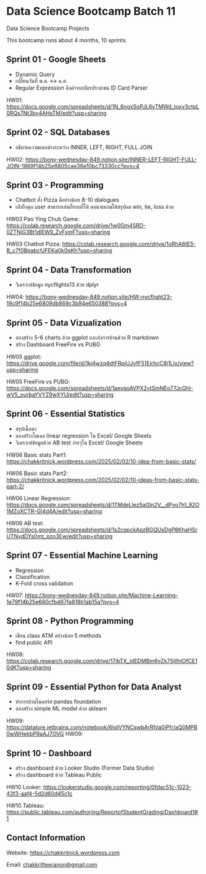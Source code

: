 # Data Science Bootcamp Batch 11
Data Science Bootcamp Projects

This bootcamp runs about 4 months, 10 sprints.

## Sprint 01 - Google Sheets
- Dynamic Query
- เปลี่ยนวันที่ พ.ศ. <-> ค.ศ.
- Regular Expression ดึงค่าจากบัตรประชาชน ID Card Parser

HW01: https://docs.google.com/spreadsheets/d/1N_6ngxSoPJL6yTMWd_toxv3ctpL0RQs7Nt3by4AHsTM/edit?usp=sharing

## Sprint 02 - SQL Databases
- อธิบายความแตกต่างระหว่าง INNER, LEFT, RIGHT, FULL JOIN

HW02: https://bony-wednesday-849.notion.site/INNER-LEFT-RIGHT-FULL-JOIN-1869f14b25e6805cae36e10bc73330cc?pvs=4

## Sprint 03 - Programming
- Chatbot สั่ง Pizza มีอย่างน้อย 8-10 dialogues
- เป่ายิ้งฉุบ user สามารถเล่นกี่รอบก็ได้ ตอนจบเกมให้สรุปผล win, tie, loss ด้วย

HW03 Pao Ying Chub Game: https://colab.research.google.com/drive/1w0Gm4SRD-0ZTNjG3Bt1dlEW9_ZvFxinF?usp=sharing

HW03 Chatbot Pizza: https://colab.research.google.com/drive/1oRhA6tE5-B_c7f0BpabcfJFEKa0k0qKh?usp=sharing

## Sprint 04 - Data Transformation
- วิเคราะห์ข้อมูล nycflights13 ด้วย dplyr

HW04: https://bony-wednesday-849.notion.site/HW-nycflight23-19c9f14b25e6809db869c3b94e650388?pvs=4

## Sprint 05 - Data Vizualization
- ลองสร้าง 5-6 charts ด้วย ggplot และส่งการบ้านด้วย R markdown
- สร้าง Dashboard FreeFire vs PUBG

HW05 ggplot: https://drive.google.com/file/d/1kj4wzq4dtFRpiUJvfF51EirhcC8j1Llx/view?usp=sharing

HW05 FreeFire vs PUBG: https://docs.google.com/spreadsheets/d/1aevqoAVPX2ytSmNEo77JcGhI-wV5_ourbaYVYZ9wXYU/edit?usp=sharing

## Sprint 06 - Essential Statistics
- สรุปเนื้อหา
- ลองสร้างโมเดล linear regression ใน Excel/ Google Sheets
- วิเคราะห์ข้อมูลด้วย AB test ง่ายๆใน Excel/ Google Sheets

HW06 Basic stats Part1: https://chakkritnick.wordpress.com/2025/02/02/10-idea-from-basic-stats/

HW06 Basic stats Part2: https://chakkritnick.wordpress.com/2025/02/02/10-ideas-from-basic-stats-part-2/

HW06 Linear Regression: https://docs.google.com/spreadsheets/d/1TMdeLlez5aGIn2V__dPvo7h1_92O1MZoXCTR-GI4d4A/edit?usp=sharing

HW06 AB test: https://docs.google.com/spreadsheets/d/1s2cgpckApzBGQUsDgP8KhaHSrUTNydDYs0mt_pzo3Ew/edit?usp=sharing

## Sprint 07 - Essential Machine Learning
- Regression
- Classification
- K-Fold cross validation

HW07: https://bony-wednesday-849.notion.site/Machine-Learning-1e79f14b25e680cfb467fa818b1ab15a?pvs=4

## Sprint 08 - Python Programming
- เขียน class ATM อย่างน้อย 5 methods
- find public API

HW08: https://colab.research.google.com/drive/17ibTX_idEDMBm6vZk7SjllhIOfCE10dK?usp=sharing

## Sprint 09 - Essential Python for Data Analyst
- ทำการบ้านในคอร์ส pandas foundation
- ลองสร้าง simple ML model ด้วย sklearn

HW09: https://datalore.jetbrains.com/notebook/6IqIVYNCswbArRIVa0iPfr/aQ0MPB0wWHekbP9aAJ7OVG
HW09: 

## Sprint 10 - Dashboard
- สร้าง dashboard ด้วย Looker Studio (Former Data Studio)
- สร้าง dashboard ด้วย Tableau Public

HW10 Looker: https://lookerstudio.google.com/reporting/0fdac51c-1023-43f3-aaf4-5d2d60d45c1c

HW10 Tableau: https://public.tableau.com/authoring/ReportofStudentGrading/Dashboard1#1

## Contact Information
Website: https://chakkritnick.wordpress.com

Email: chakkritteeranon@gmail.com
